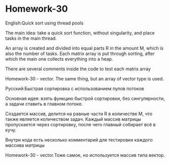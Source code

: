 # Homework-30

English:Quick sort using thread pools

The main idea: take a quick sort function, without singularity, and place tasks in the main thread.

An array is created and divided into equal parts R in the amount M, which is also the number of tasks. Each matrix array is put through sorting, after which the main one collects everything into a heap.

There are several comments inside the code to test each matrix array

Homework-30 - vector. The same thing, but an array of vector type is used.

Русский:Быстрая сортировка с использованием пулов потоков

Основная идея: взять функцию быстрой сортировки, без сингулярности, а задачи ставить в главном потоке. 

Создается массив, делится на равные части R в количестве M, что также является количеством задач. Каждый массив матрицы пропускается через сортировку, после чего главный собирает всё в кучу.

Внутри кода есть несколько комментарий для тестировки каждого массива матрицы

Homework-30 - vector.Тоже самое, но используется массив типа вектор.
